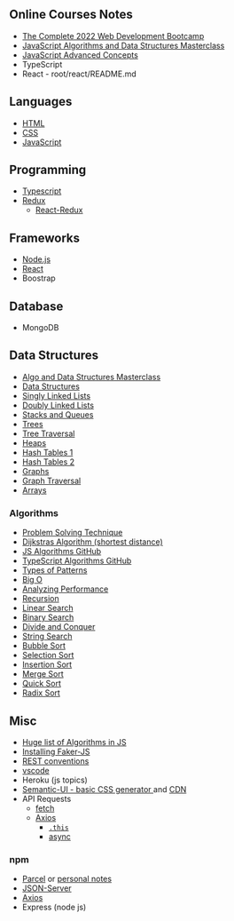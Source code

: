 ## Online Courses Notes
- [The Complete 2022 Web Development Bootcamp](https://www.udemy.com/course/the-complete-web-development-bootcamp/)
- [JavaScript Algorithms and Data Structures Masterclass](https://www.udemy.com/course/js-algorithms-and-data-structures-masterclass/learn/lecture/11382102?start=1#notes)
- [JavaScript Advanced Concepts](https://github.com/Cwarcup/notes/blob/b9050fa0b0e0c58d873db958083a637ec2e80d1a/root/JS/javascript-advanced-concepts)
- TypeScript
- React - root/react/README.md

## Languages
- [HTML](palceholder)
- [CSS](https://github.com/Cwarcup/notes/root/css/Basic-css.md)
- [JavaScript](https://github.com/Cwarcup/notes/tree/main/root/JS)

## Programming
- [Typescript](https://github.com/Cwarcup/notes/blob/main/root/typescript/README.md)
- [Redux](https://github.com/Cwarcup/notes/blob/main/root/react/react-notes/redux.md#redux)
  - [React-Redux](https://github.com/Cwarcup/notes/blob/f91f8a7f427d3c5d71a3351ff9c702479472ddc8/root/react/react-notes/react-redux.md#L74)

## Frameworks
- [Node.js](https://github.com/Cwarcup/notes/root/nodejs/README.md)
- [React](https://github.com/Cwarcup/notes/tree/main/root/react#react)
- Boostrap

## Database
- MongoDB
  
## Data Structures
- [Algo and Data Structures Masterclass](https://github.com/Cwarcup/code-notes/blob/0d3d0c157ddb1d075469516325cf3340e81066a1/Algo-Data-Structures-Masterclass)
- [Data Structures](https://github.com/Cwarcup/code-notes/blob/4476d44e7d32c886c9168b97e876e71123fe1d74/Data-Structures) 
- [Singly Linked Lists](https://github.com/Cwarcup/notes/blob/7acc138be1e93232fb8a040125d41163be14d6c4/root/Data-Structures/2-singly-linked-lists.md#L1)
- [Doubly Linked Lists](https://github.com/Cwarcup/notes/blob/7acc138be1e93232fb8a040125d41163be14d6c4/root/Data-Structures/3-doubly-linked-lists.md)
- [Stacks and Queues](https://github.com/Cwarcup/notes/blob/7acc138be1e93232fb8a040125d41163be14d6c4/root/Data-Structures/4-stacks-queues.md)
- [Trees](https://github.com/Cwarcup/notes/blob/7acc138be1e93232fb8a040125d41163be14d6c4/root/Data-Structures/5-Trees.md)
- [Tree Traversal](https://github.com/Cwarcup/notes/blob/7acc138be1e93232fb8a040125d41163be14d6c4/root/Data-Structures/6-tree-traversal.md)
- [Heaps](https://github.com/Cwarcup/notes/blob/7acc138be1e93232fb8a040125d41163be14d6c4/root/Data-Structures/7-heaps.md)
- [Hash Tables 1](https://github.com/Cwarcup/notes/blob/7acc138be1e93232fb8a040125d41163be14d6c4/root/Data-Structures/8-hash-tables.md)
- [Hash Tables 2](https://github.com/Cwarcup/notes/blob/7acc138be1e93232fb8a040125d41163be14d6c4/root/Data-Structures/hash-tables.md)
- [Graphs](https://github.com/Cwarcup/notes/blob/7acc138be1e93232fb8a040125d41163be14d6c4/root/Data-Structures/9-graphs.md)
- [Graph Traversal](https://github.com/Cwarcup/notes/blob/7acc138be1e93232fb8a040125d41163be14d6c4/root/Data-Structures/10-graph-traversal.md)
- [Arrays](https://github.com/Cwarcup/notes/blob/7acc138be1e93232fb8a040125d41163be14d6c4/root/Data-Structures/arrays.md)


### Algorithms
- [Problem Solving Technique](https://github.com/Cwarcup/notes/blob/main/root/Algorithms-Masterclass/3-Problem-Solving.md)
- [Dijkstras Algorithm (shortest distance)](https://github.com/Cwarcup/code-notes/blob/4f2efbacbbcdc5647096099caeeb5fd5d596ed97/javascript-advanced-concepts)
- [JS Algorithms GitHub](https://github.com/trekhleb/javascript-algorithms)
- [TypeScript Algorithms GitHub](https://github.com/sb-js/typescript-algorithms)
- [Types of Patterns](https://github.com/Cwarcup/notes/blob/b9050fa0b0e0c58d873db958083a637ec2e80d1a/root/Algorithms-Masterclass/4-Problem-Solving-Patterns.md#L1)
- [Big O](https://github.com/Cwarcup/notes/blob/b9050fa0b0e0c58d873db958083a637ec2e80d1a/root/Algorithms-Masterclass/1-BigO.md)
- [Analyzing Performance](https://github.com/Cwarcup/notes/blob/064366b7fbd796d35bbe140b94810fd1cb796e4a/root/Algorithms-Masterclass/2-Analyzing-Performance-Arrays-Objects.md)
- [Recursion](https://github.com/Cwarcup/notes/blob/b9050fa0b0e0c58d873db958083a637ec2e80d1a/root/Algorithms-Masterclass/4-Problem-Solving-Patterns.md)
- [Linear Search](https://github.com/Cwarcup/notes/blob/main/root/Algorithms-Masterclass/6-searching-algo.md#linear-search)
- [Binary Search](https://github.com/Cwarcup/notes/blob/main/root/Algorithms-Masterclass/6-searching-algo.md#binary-search)
- [Divide and Conquer](https://github.com/Cwarcup/notes/blob/main/root/Algorithms-Masterclass/6-searching-algo.md#binary-search)
- [String Search](https://github.com/Cwarcup/notes/blob/main/root/Algorithms-Masterclass/6-searching-algo.md#binary-search-pseudocode)
- [Bubble Sort](https://github.com/Cwarcup/notes/blob/main/root/Algorithms-Masterclass/7-sorting-algorithms-bubble.md#bubble-sort)
- [Selection Sort](https://github.com/Cwarcup/notes/blob/main/root/Algorithms-Masterclass/8-Selection-Sort.md#selection-sort)
- [Insertion Sort](https://github.com/Cwarcup/notes/blob/main/root/Algorithms-Masterclass/9-insertion-sort.md#insertion-sort)
- [Merge Sort](https://github.com/Cwarcup/notes/blob/main/root/Algorithms-Masterclass/11-Merge-Sort.md#merge-sort)
- [Quick Sort](https://github.com/Cwarcup/notes/blob/main/root/Algorithms-Masterclass/12-quick-sort.md#quick-sort)
- [Radix Sort](https://github.com/Cwarcup/notes/blob/main/root/Algorithms-Masterclass/13-Radix-sort.md#radix-sort)

## Misc
- [Huge list of Algorithms in JS](https://github.com/trekhleb/javascript-algorithms)
- [Installing Faker-JS](https://github.com/Cwarcup/notes/blob/main/root/typescript/design-pattern/design-pattern.md#design-pattern)
- [REST conventions](https://github.com/Cwarcup/web-framework-typescript-app/blob/main/web-framework-app.md#rest-conventions)
- [vscode](https://github.com/Cwarcup/notes/root/vscode)
- Heroku (js topics)
- [Semantic-UI - basic CSS generator ](https://semantic-ui.com/) and [CDN](https://cdnjs.com/libraries/semantic-ui) 
- API Requests
  - [fetch](https://github.com/Cwarcup/notes/blob/136bf6db6ad38610e3c3e89c5ac9f8f22ddceb0a/root/JS/js-topics/fetch.md#L1)
  - [Axios](https://github.com/Cwarcup/notes/blob/main/root/react/react-notes/Axios.md#axios)
    - [`.this`](https://github.com/Cwarcup/notes/blob/main/root/react/react-notes/Axios.md#return-object-with-then)
    - [async](https://github.com/Cwarcup/notes/blob/main/root/react/react-notes/Axios.md#return-object-with-async)

### npm 
- [Parcel](https://parceljs.org/docs/) or [personal notes](https://github.com/Cwarcup/web-framework-typescript-app/blob/main/web-framework-app.md#web-framework-notes)
- [JSON-Server](https://github.com/Cwarcup/web-framework-typescript-app/blob/main/web-framework-app.md#adding-json-server)
- [Axios](https://axios-http.com/docs/intro)
- Express (node js)